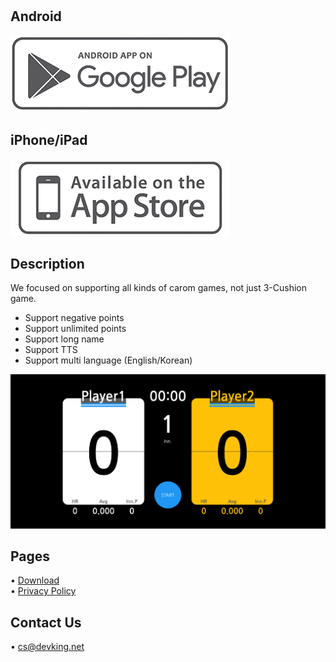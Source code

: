 　

## Android

[![EZ Billiards Scoreboard](/img/play-store.png)](https://play.google.com/store/apps/details?id=net.devking.ezboard)

## iPhone/iPad

[![EZ Billiards Scoreboard](/img/app-store.png)](https://apps.apple.com/us/app/id1581291935)

## Description

We focused on supporting all kinds of carom games, not just 3-Cushion game.

- Support negative points
- Support unlimited points
- Support long name
- Support TTS
- Support multi language (English/Korean)

<img src="/screenshot/store-graphic-en.png" width="600">


## Pages

• [Download](//ezboard.devking.net/download/)\
• [Privacy Policy](//ezboard.devking.net/privacy/)

## Contact Us

• [cs@devking.net](mailto://cs@devking.net)